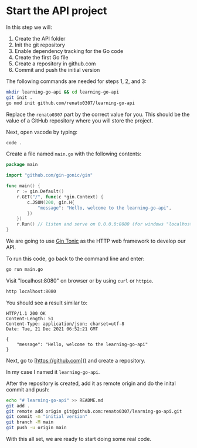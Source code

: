 # Start the API project

In this step we will:

1. Create the API folder
1. Init the git repository
1. Enable dependency tracking for the Go code
1. Create the first Go file
1. Create a repository in github.com
1. Commit and push the initial version

The following commands are needed for steps 1, 2, and 3:

```sh
mkdir learning-go-api && cd learning-go-api
git init .
go mod init github.com/renato0307/learning-go-api
```

Replace the `renato0307` part by the correct value for you. This should be the
value of a GitHub repository where you will store the project.

Next, open vscode by typing:

```sh
code .
```

Create a file named `main.go` with the following contents:

```go
package main

import "github.com/gin-gonic/gin"

func main() {
	r := gin.Default()
	r.GET("/", func(c *gin.Context) {
		c.JSON(200, gin.H{
			"message": "Hello, welcome to the learning-go-api",
		})
	})
	r.Run() // listen and serve on 0.0.0.0:8080 (for windows "localhost:8080")
}
```

We are going to use [Gin Tonic](https://github.com/gin-gonic/gin) as the
HTTP web framework to develop our API.

To run this code, go back to the command line and enter:

```sh
go run main.go
```

Visit "localhost:8080" on browser or by using `curl` or `httpie`.

```sh
http localhost:8080
```

You should see a result similar to:

```
HTTP/1.1 200 OK
Content-Length: 51
Content-Type: application/json; charset=utf-8
Date: Tue, 21 Dec 2021 06:52:21 GMT

{
    "message": "Hello, welcome to the learning-go-api"
}
```


Next, go to [https://github.com]() and create a repository.

In my case I named it `learning-go-api`.

After the repository is created, add it as remote origin and do the inital commit and push:

```sh
echo "# learning-go-api" >> README.md
git add .
git remote add origin git@github.com:renato0307/learning-go-api.git
git commit -m "initial version"
git branch -M main
git push -u origin main
````

With this all set, we are ready to start doing some real code.